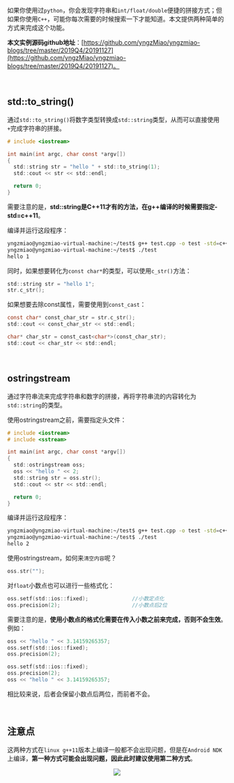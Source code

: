 如果你使用过`python`，你会发现字符串和`int/float/double`便捷的拼接方式；但如果你使用`C++`，可能你每次需要的时候搜索一下才能知道。本文提供两种简单的方式来完成这个功能。

**本文实例源码github地址**：[https://github.com/yngzMiao/yngzmiao-blogs/tree/master/2019Q4/20191127](https://github.com/yngzMiao/yngzmiao-blogs/tree/master/2019Q4/20191127)。

<br/>

## std::to_string()
通过`std::to_string()`将数字类型转换成`std::string`类型，从而可以直接使用`+`完成字符串的拼接。
```c
# include <iostream>

int main(int argc, char const *argv[])
{
  std::string str = "hello " + std::to_string(1);
  std::cout << str << std::endl;

  return 0;
}
```
需要注意的是，**std::string是C++11才有的方法，在g++编译的时候需要指定-std=c++11**。

编译并运行这段程序：
```bash
yngzmiao@yngzmiao-virtual-machine:~/test$ g++ test.cpp -o test -std=c++11
yngzmiao@yngzmiao-virtual-machine:~/test$ ./test 
hello 1
```

同时，如果想要转化为`const char*`的类型，可以使用`c_str()`方法：
```c
std::string str = "hello 1";
str.c_str();
```
如果想要去除const属性，需要使用到`const_cast`：
```c
const char* const_char_str = str.c_str();
std::cout << const_char_str << std::endl;

char* char_str = const_cast<char*>(const_char_str);
std::cout << char_str << std::endl;
```

<br/>

## ostringstream
通过字符串流来完成字符串和数字的拼接，再将字符串流的内容转化为`std::string`的类型。

使用ostringstream之前，需要指定头文件：
```c
# include <iostream>
# include <sstream>

int main(int argc, char const *argv[])
{
  std::ostringstream oss;
  oss << "hello " << 2;
  std::string str = oss.str();
  std::cout << str << std::endl;

  return 0;
}
```
编译并运行这段程序：
```bash
yngzmiao@yngzmiao-virtual-machine:~/test$ g++ test.cpp -o test -std=c++11
yngzmiao@yngzmiao-virtual-machine:~/test$ ./test 
hello 2
```
使用ostringstream，如何来`清空内容`呢？
```c
oss.str("");
```
对`float`小数点也可以进行一些格式化：
```c
oss.setf(std::ios::fixed);				//小数定点化
oss.precision(2);						//小数点后2位
```
需要注意的是，**使用小数点的格式化需要在传入小数之前来完成，否则不会生效**。例如：
```c
oss << "hello " << 3.14159265357;
oss.setf(std::ios::fixed);
oss.precision(2);

oss.setf(std::ios::fixed);
oss.precision(2);
oss << "hello " << 3.14159265357;
```
相比较来说，后者会保留小数点后两位，而前者不会。

<br/>

## 注意点
这两种方式在`linux g++11`版本上编译一般都不会出现问题，但是在`Android NDK`上编译，**第一种方式可能会出现问题，因此此时建议使用第二种方式**。

<center><img src="https://img-blog.csdnimg.cn/20190309211249199.jpg?x-oss-process=image/watermark,type_ZmFuZ3poZW5naGVpdGk,shadow_10,text_aHR0cHM6Ly95bmd6bWlhby5ibG9nLmNzZG4ubmV0,size_16,color_FFFFFF,t_70">